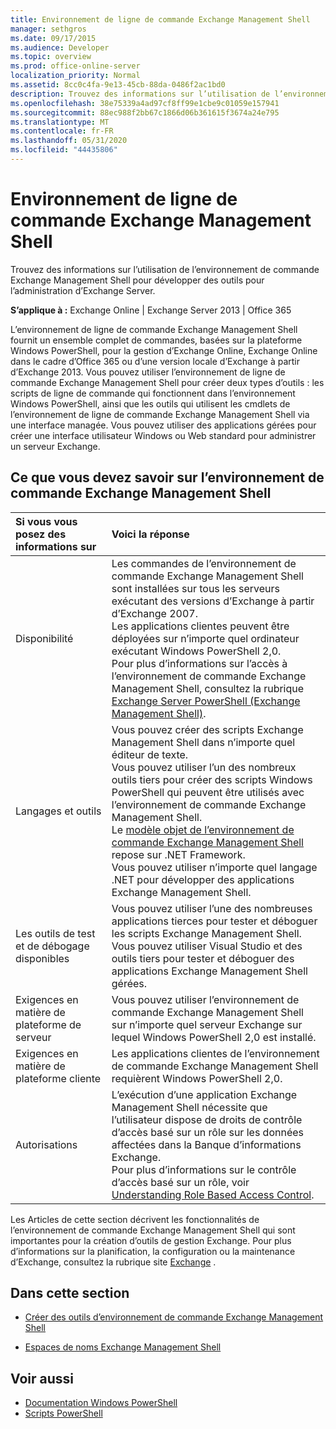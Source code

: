```yaml
---
title: Environnement de ligne de commande Exchange Management Shell
manager: sethgros
ms.date: 09/17/2015
ms.audience: Developer
ms.topic: overview
ms.prod: office-online-server
localization_priority: Normal
ms.assetid: 8cc0c4fa-9e13-45cb-88da-0486f2ac1bd0
description: Trouvez des informations sur l’utilisation de l’environnement de commande Exchange Management Shell pour développer des outils pour l’administration d’Exchange Server.
ms.openlocfilehash: 38e75339a4ad97cf8ff99e1cbe9c01059e157941
ms.sourcegitcommit: 88ec988f2bb67c1866d06b361615f3674a24e795
ms.translationtype: MT
ms.contentlocale: fr-FR
ms.lasthandoff: 05/31/2020
ms.locfileid: "44435806"
---
```

# <a name="exchange-management-shell"></a>Environnement de ligne de commande Exchange Management Shell

Trouvez des informations sur l’utilisation de l’environnement de commande Exchange Management Shell pour développer des outils pour l’administration d’Exchange Server.
  
**S’applique à :** Exchange Online | Exchange Server 2013 | Office 365
  
L’environnement de ligne de commande Exchange Management Shell fournit un ensemble complet de commandes, basées sur la plateforme Windows PowerShell, pour la gestion d’Exchange Online, Exchange Online dans le cadre d’Office 365 ou d’une version locale d’Exchange à partir d’Exchange 2013. Vous pouvez utiliser l’environnement de ligne de commande Exchange Management Shell pour créer deux types d’outils : les scripts de ligne de commande qui fonctionnent dans l’environnement Windows PowerShell, ainsi que les outils qui utilisent les cmdlets de l’environnement de ligne de commande Exchange Management Shell via une interface managée. Vous pouvez utiliser des applications gérées pour créer une interface utilisateur Windows ou Web standard pour administrer un serveur Exchange. 
  
## <a name="what-you-need-to-know-about-the-exchange-management-shell"></a>Ce que vous devez savoir sur l’environnement de commande Exchange Management Shell

|Si vous vous posez des informations sur|Voici la réponse|
|:-----|:-----|
|Disponibilité  <br/> |Les commandes de l’environnement de commande Exchange Management Shell sont installées sur tous les serveurs exécutant des versions d’Exchange à partir d’Exchange 2007.<br/>Les applications clientes peuvent être déployées sur n’importe quel ordinateur exécutant Windows PowerShell 2,0.<br/> Pour plus d’informations sur l’accès à l’environnement de commande Exchange Management Shell, consultez la rubrique [Exchange Server PowerShell (Exchange Management Shell)](https://docs.microsoft.com/powershell/exchange/exchange-server/exchange-management-shell?view=exchange-ps).  <br/> |
|Langages et outils  <br/> |Vous pouvez créer des scripts Exchange Management Shell dans n’importe quel éditeur de texte.<br/>Vous pouvez utiliser l’un des nombreux outils tiers pour créer des scripts Windows PowerShell qui peuvent être utilisés avec l’environnement de commande Exchange Management Shell.  <br/> Le [modèle objet de l’environnement de commande Exchange Management Shell](exchange-management-shell-namespaces.md) repose sur .NET Framework.<br/>Vous pouvez utiliser n’importe quel langage .NET pour développer des applications Exchange Management Shell.  <br/> |
|Les outils de test et de débogage disponibles  <br/> |Vous pouvez utiliser l’une des nombreuses applications tierces pour tester et déboguer les scripts Exchange Management Shell.  <br/> Vous pouvez utiliser Visual Studio et des outils tiers pour tester et déboguer des applications Exchange Management Shell gérées.  <br/> |
|Exigences en matière de plateforme de serveur  <br/> |Vous pouvez utiliser l’environnement de commande Exchange Management Shell sur n’importe quel serveur Exchange sur lequel Windows PowerShell 2,0 est installé.  <br/> |
|Exigences en matière de plateforme cliente  <br/> |Les applications clientes de l’environnement de commande Exchange Management Shell requièrent Windows PowerShell 2,0.  <br/> |
|Autorisations  <br/> |L’exécution d’une application Exchange Management Shell nécessite que l’utilisateur dispose de droits de contrôle d’accès basé sur un rôle sur les données affectées dans la Banque d’informations Exchange.<br/>Pour plus d’informations sur le contrôle d’accès basé sur un rôle, voir [Understanding Role Based Access Control](https://technet.microsoft.com/library/dd298183.aspx).  <br/> |
   
Les Articles de cette section décrivent les fonctionnalités de l’environnement de commande Exchange Management Shell qui sont importantes pour la création d’outils de gestion Exchange. Pour plus d’informations sur la planification, la configuration ou la maintenance d’Exchange, consultez la rubrique site [Exchange](https://docs.microsoft.com/exchange/) .
  
## <a name="in-this-section"></a>Dans cette section

- [Créer des outils d’environnement de commande Exchange Management Shell](create-exchange-management-shell-tools.md)
    
- [Espaces de noms Exchange Management Shell](exchange-management-shell-namespaces.md)
    
## <a name="see-also"></a>Voir aussi
  
- [Documentation Windows PowerShell](https://docs.microsoft.com/powershell/scripting/getting-started/getting-started-with-windows-powershell?view=powershell-6)
- [Scripts PowerShell](https://docs.microsoft.com/powershell/scripting/powershell-scripting?view=powershell-6)
    

